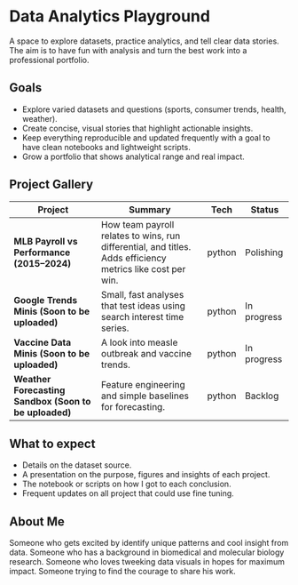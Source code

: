 # Data Analytics Playground

A space to explore datasets, practice analytics, and tell clear data stories. The aim is to have fun with analysis and turn the best work into a professional portfolio.

## Goals
- Explore varied datasets and questions (sports, consumer trends, health, weather).
- Create concise, visual stories that highlight actionable insights.
- Keep everything reproducible and updated frequently with a goal to have clean notebooks and lightweight scripts.
- Grow a portfolio that shows analytical range and real impact.

## Project Gallery
| Project | Summary | Tech | Status |
|---|---|---|---|
| **MLB Payroll vs Performance (2015–2024)** | How team payroll relates to wins, run differential, and titles. Adds efficiency metrics like cost per win. | python | Polishing |
| **Google Trends Minis (Soon to be uploaded)** | Small, fast analyses that test ideas using search interest time series. | python | In progress |
| **Vaccine Data Minis (Soon to be uploaded)** | A look into measle outbreak and vaccine trends. | python | In progress |
| **Weather Forecasting Sandbox (Soon to be uploaded)** | Feature engineering and simple baselines for forecasting. | python | Backlog |

 
## What to expect
- Details on the dataset source.
- A presentation on the purpose, figures and insights of each project.
- The notebook or scripts on how I got to each conclusion.
- Frequent updates on all project that could use fine tuning.

## About Me
Someone who gets excited by identify unique patterns and cool insight from data. Someone who has a background in biomedical and molecular biology research. Someone who loves tweeking data visuals in hopes for maximum impact. Someone trying to find the courage to share his work.
